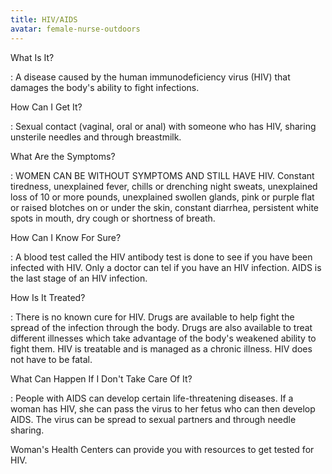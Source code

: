 ```yaml
---
title: HIV/AIDS
avatar: female-nurse-outdoors
---
```


What Is It?

: A disease caused by the human immunodeficiency virus (HIV) that
damages the body's ability to fight infections.

How Can I Get It?

: Sexual contact (vaginal, oral or anal) with someone who has HIV,
sharing unsterile needles and through breastmilk.

What Are the Symptoms?

: WOMEN CAN BE WITHOUT SYMPTOMS AND STILL HAVE HIV.  Constant tiredness,
unexplained fever, chills or drenching night sweats, unexplained loss of
10 or more pounds, unexplained swollen glands, pink or purple flat or
raised blotches on or under the skin, constant diarrhea, persistent
white spots in mouth, dry cough or shortness of breath.

How Can I Know For Sure?

: A blood test called the HIV antibody test is done to see if you have
been infected with HIV.  Only a doctor can tel if you have an HIV
infection.  AIDS is the last stage of an HIV infection.

How Is It Treated?

: There is no known cure for HIV.  Drugs are available to help fight the
spread of the infection through the body.  Drugs are also available to
treat different illnesses which take advantage of the body's weakened
ability to fight them.  HIV is treatable and is managed as a chronic
illness.  HIV does not have to be fatal.

What Can Happen If I Don't Take Care Of It?

: People with AIDS can develop certain life-threatening diseases.  If a
woman has HIV, she can pass the virus to her fetus who can then develop
AIDS.  The virus can be spread to sexual partners and through needle
sharing.

Woman's Health Centers can provide you with resources to get tested for
HIV.

